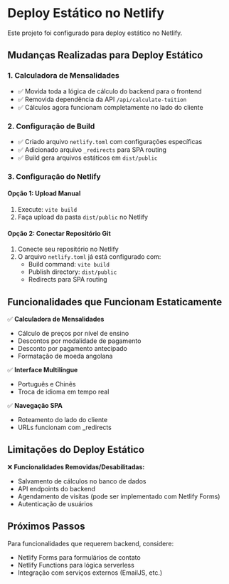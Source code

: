 # Deploy Estático no Netlify

Este projeto foi configurado para deploy estático no Netlify.

## Mudanças Realizadas para Deploy Estático

### 1. Calculadora de Mensalidades
- ✅ Movida toda a lógica de cálculo do backend para o frontend
- ✅ Removida dependência da API `/api/calculate-tuition`
- ✅ Cálculos agora funcionam completamente no lado do cliente

### 2. Configuração de Build
- ✅ Criado arquivo `netlify.toml` com configurações específicas
- ✅ Adicionado arquivo `_redirects` para SPA routing
- ✅ Build gera arquivos estáticos em `dist/public`

### 3. Configuração do Netlify

#### Opção 1: Upload Manual
1. Execute: `vite build`
2. Faça upload da pasta `dist/public` no Netlify

#### Opção 2: Conectar Repositório Git
1. Conecte seu repositório no Netlify
2. O arquivo `netlify.toml` já está configurado com:
   - Build command: `vite build`
   - Publish directory: `dist/public`
   - Redirects para SPA routing

## Funcionalidades que Funcionam Estaticamente

✅ **Calculadora de Mensalidades**
- Cálculo de preços por nível de ensino
- Descontos por modalidade de pagamento
- Desconto por pagamento antecipado
- Formatação de moeda angolana

✅ **Interface Multilíngue**
- Português e Chinês
- Troca de idioma em tempo real

✅ **Navegação SPA**
- Roteamento do lado do cliente
- URLs funcionam com _redirects

## Limitações do Deploy Estático

❌ **Funcionalidades Removidas/Desabilitadas:**
- Salvamento de cálculos no banco de dados
- API endpoints do backend
- Agendamento de visitas (pode ser implementado com Netlify Forms)
- Autenticação de usuários

## Próximos Passos

Para funcionalidades que requerem backend, considere:
- Netlify Forms para formulários de contato
- Netlify Functions para lógica serverless
- Integração com serviços externos (EmailJS, etc.)